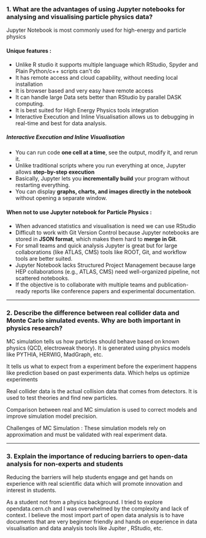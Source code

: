 ### 1. What are the advantages of using Jupyter notebooks for analysing and visualising particle physics data?

Jupyter Notebook is most commonly used for high-energy and particle physics 
#### Unique features :  
- Unlike R studio it supports multiple language which RStudio, Spyder and Plain Python/c++ scripts can't do 
- It has remote access and cloud capability, without needing local installation 
- It is browser based and very easy have remote access 
- It can handle large Data sets better than RStudio by parallel DASK computing. 
- It is best suited for High Energy Physics tools integration 
- Interactive Execution and Inline Visualisation allows us to debugging in real-time and best for data analysis. 
##### **Interactive Execution** and Inline Visualisation 

- You can run code **one cell at a time**, see the output, modify it, and rerun it.
- Unlike traditional scripts where you run everything at once, Jupyter allows **step-by-step execution**
- Basically, Jupyter lets you **incrementally build** your program without restarting everything.
- You can display **graphs, charts, and images directly in the notebook** without opening a separate window.

#### When not to use Jupyter notebook for Particle Physics : 
- When advanced statistics and visualisation is need we can use RStudio
- Difficult to work with Git Version Control because Jupyter notebooks are stored in **JSON format**, which makes them hard to **merge in Git**.
- For small teams  and quick analysis Jupyter is great but for large collaborations (like ATLAS, CMS) tools like ROOT, Git, and workflow tools are better suited.
- Jupyter Notebook lacks Structured Project Management because large HEP collaborations (e.g., ATLAS, CMS) need well-organized pipeline, not scattered notebooks.
- If the objective is to collaborate with multiple teams and publication-ready reports like conference papers and experimental documentation. 


--- 

### 2. Describe the difference between real collider data and Monte Carlo simulated events. Why are both important in physics research?

MC simulation tells us how particles should behave based on known physics (QCD, electroweak theory). It is generated using physics models like PYTHIA, HERWIG, MadGraph, etc.

It tells us what to expect from a experiment before the experiment happens like prediction based on past experiments data. Which helps us optimize experiments 

Real collider data is the actual collision data that comes from detectors. It is used to test theories and find new particles. 

Comparison between real and MC simulation is used to correct models and improve simulation model precision.  

Challenges of MC Simulation : 
These simulation models rely on approximation and must be validated with real experiment data. 

--- 

### 3. Explain the importance of reducing barriers to open-data analysis for non-experts and students 

Reducing the barriers will help students engage and get hands on experience with real scientific data which will promote innovation and interest in students. 

As a student not from a physics background. I tried to explore opendata.cern.ch and I was overwhelmed by the complexity and lack of context. I believe the most import part of open data analysis is to have documents that are very beginner friendly and hands on experience in data visualisation and data analysis tools like Jupiter , RStudio, etc. 
